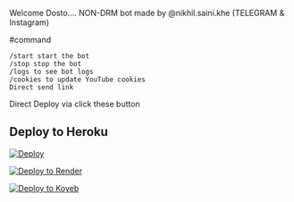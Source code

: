 Welcome Dosto....
NON-DRM bot made by @nikhil.saini.khe (TELEGRAM & Instagram)

#command
```
/start start the bot
/stop stop the bot
/logs to see bot logs
/cookies to update YouTube cookies
Direct send link
```
Direct Deploy via click these button 

## Deploy to Heroku

[![Deploy](https://www.herokucdn.com/deploy/button.svg)](https://heroku.com/deploy?template=https://github.com/nikhilsaini098/Saini-txt-direct)

[![Deploy to Render](https://render.com/images/deploy-to-render-button.svg)](https://render.com/deploy?repo=https://github.com/nikhilsaini098/Saini-txt-direct)

[![Deploy to Koyeb](https://www.koyeb.com/static/images/deploy/button.svg)](https://app.koyeb.com/deploy?name=saini-txt-direct&repository=nikhilsaini098%2FSaini-txt-direct&branch=main&instance_type=free&instances_min=0)
